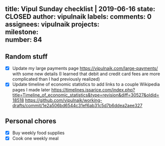 title:	Vipul Sunday checklist | 2019-06-16
state:	CLOSED
author:	vipulnaik
labels:	
comments:	0
assignees:	vipulnaik
projects:	
milestone:	
number:	84
--
## Random stuff

- [x] Update my large payments page https://vipulnaik.com/large-payments/ with some new details (I learned that debit and credit card fees are more complicated than I had previously realized)
- [x] Update timeline of economic statistics to add links to a couple Wikipedia pages I made later https://timelines.issarice.com/index.php?title=Timeline_of_economic_statistics&type=revision&diff=30527&oldid=18518 https://github.com/vipulnaik/working-drafts/commit/1e2a506bd6544c31ef6ab31c5d7b6ddea2aee327

## Personal chores

- [x] Buy weekly food supplies
- [x] Cook one weekly meal
